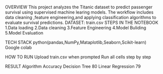 OVERVIEW
This project analyzes the Titanic dataset to predict passenger survival using supervised machine learing models.
The workflow includes data cleaning ,feature engineering,and applying classification algorithms to evaluate survival predictions.
DATASET: train.csv
STEPS IN THE NOTEBOOK
1.Data loading
2.Data cleaning
3.Feature Engineering
4.Model Buliding
5.Model Evaluation

TECH STACK
python(pandas,NumPy,Mataplotlib,Seaborn,Scikit-learn)
Google colab

HOW TO RUN
Upload train.csv when prompted
Run all cells step by step

RESULT
Algorithm                                   Accuracy
Decision Tree                                 80
Linear Regression                             79
